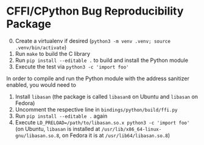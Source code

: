 # CFFI/CPython Bug Reproducibility Package

0. Create a virtualenv if desired (`python3 -m venv .venv; source .venv/bin/activate`)
1. Run `make` to build the C library
2. Run `pip install --editable .` to build and install the Python module
3. Execute the test via `python3 -c 'import foo'`

In order to compile and run the Python module with the address sanitizer enabled, you would need to

1. Install `libasan` (the package is called `libasan8` on Ubuntu and `libasan` on Fedora)
2. Uncomment the respective line in `bindings/python/build/ffi.py`
3. Run `pip install --editable .` again
4. Execute `LD_PRELOAD=/path/to/libasan.so.x python3 -c 'import foo'` (on Ubuntu, `libasan` is installed at `/usr/lib/x86_64-linux-gnu/libasan.so.8`, on Fedora it is at `/usr/lib64/libasan.so.8`)

